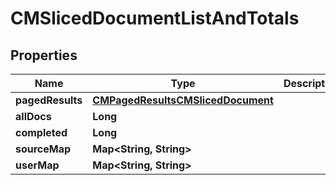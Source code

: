 

# CMSlicedDocumentListAndTotals


## Properties

| Name | Type | Description | Notes |
|------------ | ------------- | ------------- | -------------|
|**pagedResults** | [**CMPagedResultsCMSlicedDocument**](CMPagedResultsCMSlicedDocument.md) |  |  |
|**allDocs** | **Long** |  |  |
|**completed** | **Long** |  |  |
|**sourceMap** | **Map&lt;String, String&gt;** |  |  |
|**userMap** | **Map&lt;String, String&gt;** |  |  |



